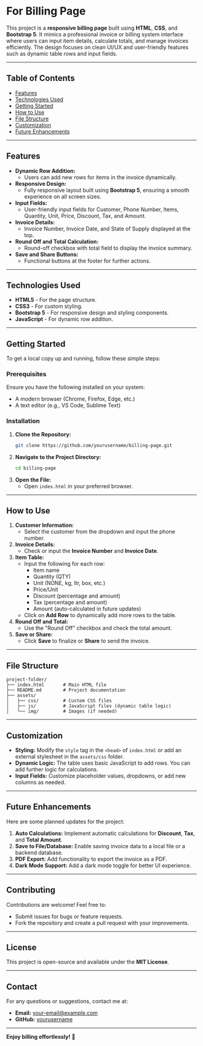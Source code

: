 # For Billing Page

This project is a **responsive billing page** built using **HTML**, **CSS**, and **Bootstrap 5**. It mimics a professional invoice or billing system interface where users can input item details, calculate totals, and manage invoices efficiently. The design focuses on clean UI/UX and user-friendly features such as dynamic table rows and input fields.

---

## Table of Contents
- [Features](#features)
- [Technologies Used](#technologies-used)
- [Getting Started](#getting-started)
- [How to Use](#how-to-use)
- [File Structure](#file-structure)
- [Customization](#customization)
- [Future Enhancements](#future-enhancements)

---

## Features
- **Dynamic Row Addition:**
  - Users can add new rows for items in the invoice dynamically.
- **Responsive Design:**
  - Fully responsive layout built using **Bootstrap 5**, ensuring a smooth experience on all screen sizes.
- **Input Fields:**
  - User-friendly input fields for Customer, Phone Number, Items, Quantity, Unit, Price, Discount, Tax, and Amount.
- **Invoice Details:**
  - Invoice Number, Invoice Date, and State of Supply displayed at the top.
- **Round Off and Total Calculation:**
  - Round-off checkbox with total field to display the invoice summary.
- **Save and Share Buttons:**
  - Functional buttons at the footer for further actions.

---

## Technologies Used
- **HTML5** - For the page structure.
- **CSS3** - For custom styling.
- **Bootstrap 5** - For responsive design and styling components.
- **JavaScript** - For dynamic row addition.

---

## Getting Started
To get a local copy up and running, follow these simple steps:

### Prerequisites
Ensure you have the following installed on your system:
- A modern browser (Chrome, Firefox, Edge, etc.)
- A text editor (e.g., VS Code, Sublime Text)

### Installation
1. **Clone the Repository:**
   ```bash
   git clone https://github.com/yourusername/billing-page.git
   ```
2. **Navigate to the Project Directory:**
   ```bash
   cd billing-page
   ```
3. **Open the File:**
   - Open `index.html` in your preferred browser.

---

## How to Use
1. **Customer Information:**
   - Select the customer from the dropdown and input the phone number.
2. **Invoice Details:**
   - Check or input the **Invoice Number** and **Invoice Date**.
3. **Item Table:**
   - Input the following for each row:
     - Item name
     - Quantity (QTY)
     - Unit (NONE, kg, ltr, box, etc.)
     - Price/Unit
     - Discount (percentage and amount)
     - Tax (percentage and amount)
     - Amount (auto-calculated in future updates)
   - Click on **Add Row** to dynamically add more rows to the table.
4. **Round Off and Total:**
   - Use the "Round Off" checkbox and check the total amount.
5. **Save or Share:**
   - Click **Save** to finalize or **Share** to send the invoice.

---

## File Structure
```
project-folder/
├── index.html       # Main HTML file
├── README.md        # Project documentation
├── assets/
│   ├── css/         # Custom CSS files
│   ├── js/          # JavaScript files (dynamic table logic)
│   └── img/         # Images (if needed)
```

---

## Customization
- **Styling:** Modify the `style` tag in the `<head>` of `index.html` or add an external stylesheet in the `assets/css` folder.
- **Dynamic Logic:** The table uses basic JavaScript to add rows. You can add further logic for calculations.
- **Input Fields:** Customize placeholder values, dropdowns, or add new columns as needed.

---

## Future Enhancements
Here are some planned updates for the project:
1. **Auto Calculations:** Implement automatic calculations for **Discount**, **Tax**, and **Total Amount**.
2. **Save to File/Database:** Enable saving invoice data to a local file or a backend database.
3. **PDF Export:** Add functionality to export the invoice as a PDF.
4. **Dark Mode Support:** Add a dark mode toggle for better UI experience.

---

## Contributing
Contributions are welcome! Feel free to:
- Submit issues for bugs or feature requests.
- Fork the repository and create a pull request with your improvements.

---

## License
This project is open-source and available under the **MIT License**.

---

## Contact
For any questions or suggestions, contact me at:
- **Email:** your-email@example.com
- **GitHub:** [yourusername](https://github.com/yourusername)

---

**Enjoy billing effortlessly!** 🚀
